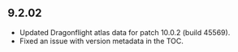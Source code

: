 ## 9.2.02

- Updated Dragonflight atlas data for patch 10.0.2 (build 45569).
- Fixed an issue with version metadata in the TOC.

